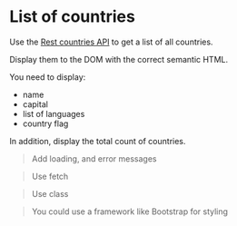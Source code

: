 # List of countries

Use the [Rest countries API](https://restcountries.eu/rest/v2/all)
to get a list of all countries.

Display them to the DOM with the correct semantic HTML.

You need to display:

* name
* capital
* list of languages
* country flag

In addition, display the total count of countries.

> Add loading, and error messages

> Use fetch

> Use class

> You could use a framework like Bootstrap for styling